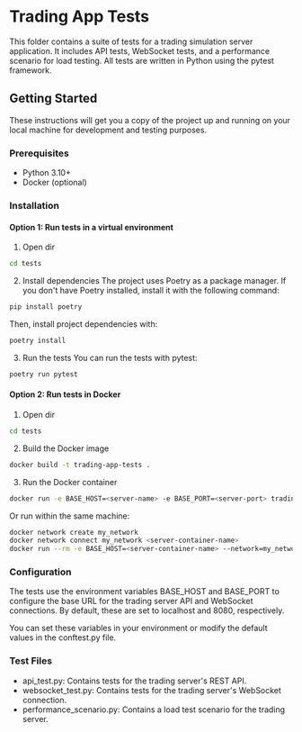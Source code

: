 # Trading App Tests
This folder contains a suite of tests for a trading simulation server application.
It includes API tests, WebSocket tests, and a performance scenario for load testing.
All tests are written in Python using the pytest framework.

## Getting Started
These instructions will get you a copy of the project up and running on your local machine for development and testing purposes.

### Prerequisites
- Python 3.10+
- Docker (optional)

### Installation
#### Option 1: Run tests in a virtual environment

1. Open dir
```bash
cd tests
```

2. Install dependencies
The project uses Poetry as a package manager. If you don't have Poetry installed, install it with the following command:
```bash
pip install poetry
```
Then, install project dependencies with:
```bash
poetry install
```

3. Run the tests
You can run the tests with pytest:
```bash
poetry run pytest
```

#### Option 2: Run tests in Docker
1. Open dir
```bash
cd tests
```

2. Build the Docker image
```bash
docker build -t trading-app-tests .
```

3. Run the Docker container
```bash
docker run -e BASE_HOST=<server-name> -e BASE_PORT=<server-port> trading-app-tests
```
Or run within the same machine:
```bash
docker network create my_network
docker network connect my_network <server-container-name>
docker run --rm -e BASE_HOST=<server-container-name> --network=my_network trading-app-tests
```

### Configuration
The tests use the environment variables BASE_HOST and BASE_PORT to configure the base URL for the trading server API and WebSocket connections.
By default, these are set to localhost and 8080, respectively.

You can set these variables in your environment or modify the default values in the conftest.py file.

### Test Files
- api_test.py: Contains tests for the trading server's REST API.
- websocket_test.py: Contains tests for the trading server's WebSocket connection.
- performance_scenario.py: Contains a load test scenario for the trading server.
